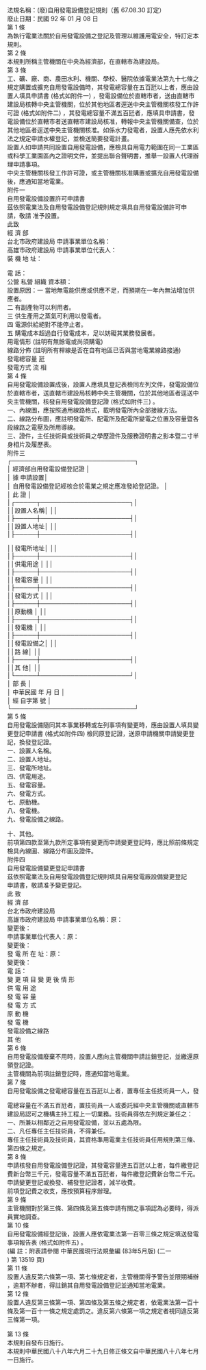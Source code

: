 法規名稱：(廢)自用發電設備登記規則（舊 67.08.30 訂定）  
廢止日期：民國 92 年 01 月 08 日  
第 1 條  
為執行電業法關於自用發電設備之登記及管理以維護用電安全，特訂定本  
規則。  
第 2 條  
本規則所稱主管機關在中央為經濟部，在直轄市為建設局。  
第 3 條  
工、礦、廠、商、農田水利、機關、學校、醫院依據電業法第九十七條之  
規定購置或擴充自用發電設備時，其發電總容量在五百瓩以上者，應由設  
置人填具申請書 (格式如附件一) ，發電設備位於直轄市者，送由直轄市  
建設局核轉中央主管機關，位於其他地區者逕送中央主管機關核發工作許  
可證 (格式如附件二) ，其發電總容量不滿五百瓩者，應填具申請書，發  
電設備位於直轄市者送直轄市建設局核准，轉報中央主管機關備查，位於  
其他地區者逕送中央主管機關核准。如係水力發電者，設置人應先依水利  
法之規定申請水權登記，並檢送簡要發電計畫。  
設置人如申請共同設置自用發電設備，應檢具自用電力範圍在同一工業區  
或科學工業園區內之證明文件，並提出聯合聲明書，推舉一設置人代理辦  
理申請事項。  
中央主管機關核發工作許可證，或主管機關核准購置或擴充自用發電設備  
後，應通知當地電業。  
附件一  
自用發電設備設置許可申請書  
茲依照電業法及自用發電設備登記規則規定填具自用發電設備許可申  
請，敬請 准予設置。  
此致  
經 濟 部  
台北市政府建設局 申請事業單位名稱：  
高雄市政府建設局 申請事業單位代表人：  
裝 機 地 址：  


電 話：  
公營 私營 組織 資本額：  
設置原因：一 當地無電能供應或供應不足，而預期在一年內無法增加供  
應者。  
二 有副產物可以利用者。  
三 供生產用之蒸氣可利用以發電者。  
四 電源供給絕對不能停止者。  
五 購電成本超過自行發電成本，足以妨礙其業務發展者。  
用電情形 (註明有無餘電或尚須購電)  
線路分佈 (註明所有桿線是否在自有地區已否與當地電業線路接通)  
發電總容量 瓩  
發電方式 流 相  
第 4 條  
自用發電設備設置成後，設置人應填具登記表檢同左列文件，發電設備位  
於直轄市者，送直轄市建設局核轉中央主管機關，位於其他地區者逕送中  
央主管機關，核發自用發電設備登記證 (格式如附件三) 。  
一、內線圖，應按照通用線路格式，載明發電所內全部接線方法。  
二、線路分布圖，應註明發電所、配電所及配電所變電之位置及容量暨各  
段線路之電壓及所用導線。  
三、證件，主任技術員或技術員之學歷證件及服務證明書之影本暨二寸半  
身相片及履歷表。  
附件三  
┌─────────────────────────────┐  
│ 經濟部自用發電設備登記證 │  
│ 據 申請設置│  
│ 自用發電設備登記經核合於電業之規定應准發給登記證。 │  
│ 此 證 │  
│┌─────┬─────────────────────┐│  
││設置人名稱│ ││  
│├─────┼─────────────────────┤│  
││設置人地址│ ││  
│├─────┼─────────────────────┤│  


││發電所地址│ ││  
│├─────┼─────────────────────┤│  
││供電用途 │ ││  
│├─────┼─────────────────────┤│  
││發電容量 │ ││  
│├─────┼─────────────────────┤│  
││發電方式 │ ││  
│├─────┼─────────────────────┤│  
││原動機 │ ││  
│├─────┼─────────────────────┤│  
││發電機 │ ││  
│├─────┼─────────────────────┤│  
││發電設備之│ ││  
││路 線│ ││  
│├─────┼─────────────────────┤│  
││其 他│ ││  
│└─────┴─────────────────────┘│  
│ 部 長 │  
│ 中華民國 年 月 日 │  
│ 經 自字第 號 │  
└─────────────────────────────┘  
第 5 條  
自用發電設備隨同其本事業移轉或左列事項有變更時，應由設置人填具變  
更登記申請書 (格式如附件四) 檢同原登記證，送原申請機關申請變更登  
記，換發登記證。  
一、設置人名稱。  
二、設置人地址。  
三、發電所地址。  
四、供電用途。  
五、發電容量。  
六、發電方式。  
七、原動機。  
八、發電機。  
九、發電設備之線路。  


十、其他。  
前項第四款至第九款所定事項有變更而申請變更登記時，應比照前條規定  
檢具內線圖、線路分布圖及證件。  
附件四  
自用發電設備變更登記申請書  
茲依照電業法及自用發電設備登記規則填具自用發電廠設備變更登記  
申請書，敬請准予變更登記。  
此 致  
經 濟 部  
台北市政府建設局  
高雄市政府建設局 申請事業單位名稱：原：  
變更後：  
申請事業單位代表人：原：  
變更後：  
發 電 所 在 址：原：  
變更後：  
電 話：  
變 更 項 目 變 更 後 情 形  
供 電 用 途  
發 電 容 量  
發 電 方 式  
原 動 機  
發 電 機  
發電設備之線路  
其 他  
第 6 條  
自用發電設備廢棄不用時，設置人應向主管機關申請註銷登記，並繳還原  
領登記證。  
主管機關為前項註銷登記時，應通知當地電業。  
第 7 條  
自用發電設備之發電總容量在五百瓩以上者，置專任主任技術員一人，發  


電總容量在不滿五百瓩者，置技術員一人或委託經中央主管機關或直轄市  
建設局認可之機構主持工程上一切業務。技術員得依左列規定兼任之：  
一、所兼以相鄰近之自用發電設備，並以五處為限。  
二、凡任專任主任技術員，不得兼任。  
專任主任技術員及技術員，其資格準用電業主任技術員任用規則第三條、  
第四條之規定。  
第 8 條  
申請核發自用發電設備登記證，其發電容量達五百瓩以上者，每件繳登記  
費新台幣三千元，發電容量不滿五百瓩者，每件繳登記費新台幣二千元。  
申請變更登記或換發、補發登記證者，減半收費。  
前項登記費之收支，應按預算程序辦理。  
第 9 條  
主管機關對於第三條、第四條及第五條申請有關之事項認為必要時，得派  
員實地調查。  
第 10 條  
自用發電設備經登記後，設置人應依電業法第一百零三條之規定填送發電  
事項報告表 (格式如附件五) 。  
(編 註：附表請參閱 中華民國現行法規彙編 (83年5月版) (二一  
) 第 13519 頁)  
第 11 條  
設置人違反第六條第一項、第七條規定者，主管機關得予警告並限期補辦  
，逾期不辦者，得註銷其自用發電設備登記並通知當地電業。  
第 12 條  
設置人違反第三條第一項、第四條及第五條之規定者，依電業法第一百十  
條及第一百十一條之規定處罰之。違反第六條第一項之規定者視同違反第  
三條第一項。  


第 13 條  
本規則自發布日施行。  
本規則中華民國八十八年六月二十九日修正條文自中華民國八十八年七月  
一日施行。  


